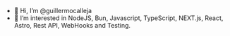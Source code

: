 - 👋 Hi, I’m @guillermocalleja
- 👀 I’m interested in NodeJS, Bun, Javascript, TypeScript, NEXT.js, React, Astro, Rest API, WebHooks and Testing.
<!---
- 🌱 I’m currently learning Serverless Architecture.
- 💞️ I’m looking to collaborate on ...
- 📫 How to reach me ...
--->
<!---
guillermocalleja/guillermocalleja is a ✨ special ✨ repository because its `README.md` (this file) appears on your GitHub profile.
You can click the Preview link to take a look at your changes.
--->
